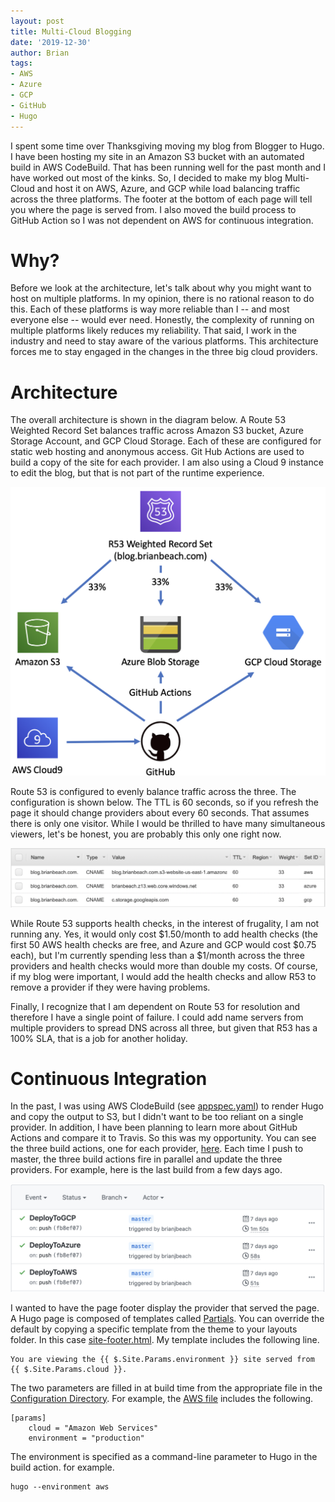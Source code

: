 ```yaml
---
layout: post
title: Multi-Cloud Blogging 
date: '2019-12-30'
author: Brian
tags: 
- AWS
- Azure
- GCP
- GitHub
- Hugo
---
```


I spent some time over Thanksgiving moving my blog from Blogger to Hugo. I have
been hosting my site in an Amazon S3 bucket with an automated build in AWS 
CodeBuild. That has been running well for the past month and I have worked out 
most of the kinks. So, I decided to make my blog Multi-Cloud and host it on 
AWS, Azure, and GCP while load balancing traffic across the three platforms. 
The footer at the bottom of each page will tell you where the page is served 
from. I also moved the build process to GitHub Action so I was not dependent 
on AWS for continuous integration.

# Why?

Before we look at the architecture, let's talk about why you might want to 
host on multiple platforms. In my opinion, there is no rational reason to 
do this. Each of these platforms is way more reliable than I -- and most 
everyone else -- would ever need. Honestly, the complexity of running on multiple
platforms likely reduces my reliability. That said, I work in the industry 
and need to stay aware of the various platforms. This architecture forces
me to stay engaged in the changes in the three big cloud providers. 

# Architecture 

The overall architecture is shown in the diagram below. A Route 53 Weighted
Record Set balances traffic across Amazon S3 bucket, Azure Storage 
Account, and GCP Cloud Storage. Each of these are configured for static 
web hosting and anonymous access. Git Hub Actions are used to build a
copy of the site for each provider. I am also using a Cloud 9 instance
to edit the blog, but that is not part of the runtime experience. 

![Architecture](diagram.png)

Route 53 is configured to evenly balance traffic across the three. The
configuration is shown below. The TTL is 60 seconds, so if you refresh 
the page it should change providers about every 60 seconds. That assumes 
there is only one visitor. While I would be thrilled to have many simultaneous
viewers, let's be honest, you are probably this only one right now. 

![Route 53](route53.png)

While Route 53 supports health checks, in the interest of frugality, I am 
not running any. Yes, it would only cost $1.50/month to add health checks (the 
first 50 AWS health checks are free, and Azure and GCP would cost $0.75 each), 
but I'm currently spending less than a $1/month across the three providers
and health checks would  more than double my costs. Of course, if my
blog were important, I would add the health checks and allow R53 to remove
a provider if they were having problems.

Finally, I recognize that I am dependent on Route 53 for resolution and 
therefore I have a single point of failure. I could 
add name servers from multiple providers to spread DNS across all three,
but given that R53 has a 100% SLA, that is a job for another holiday. 

# Continuous Integration

In the past, I was using AWS ClodeBuild 
(see [appspec.yaml](https://github.com/brianjbeach/blog.brianbeach.com/blob/master/buildspec.yml)) 
to render Hugo and copy the output to S3, but I didn't want to be too 
reliant on a single provider. In addition, I have been planning to learn more 
about GitHub Actions and compare it to Travis. So this was my opportunity. You 
can see the three build actions, one for each provider, 
[here](https://github.com/brianjbeach/blog.brianbeach.com/tree/master/.github/workflows).
Each time I push to master, the three build actions fire in parallel and
update the three providers. For example, here is the last build from a few 
days ago.

![GitHub Actions](github-actions.png)

I wanted to have the page footer display the provider that served the page. 
A Hugo page is composed of templates called 
[Partials](https://gohugo.io/templates/partials/). You can override
the default by copying a specific template from the theme to your layouts 
folder. In this case 
[site-footer.html](https://github.com/brianjbeach/blog.brianbeach.com/blob/master/layouts/partials/site-footer.html). 
My template includes the following line.

```
You are viewing the {{ $.Site.Params.environment }} site served from {{ $.Site.Params.cloud }}.
```

The two parameters are filled in at build time from the appropriate file in 
the [Configuration Directory](https://github.com/brianjbeach/blog.brianbeach.com/tree/master/config).
For example, the [AWS file](https://github.com/brianjbeach/blog.brianbeach.com/blob/master/config/aws/config.toml)
includes the following.

```
[params]
    cloud = "Amazon Web Services"
    environment = "production"
```

The environment is specified as a command-line parameter to Hugo 
in the build action. for example.

```
hugo --environment aws
```